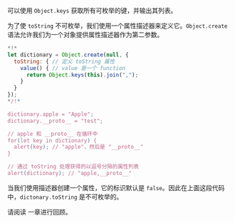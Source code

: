 
可以使用 `Object.keys` 获取所有可枚举的键，并输出其列表。

为了使 `toString` 不可枚举，我们使用一个属性描述器来定义它。`Object.create` 语法允许我们为一个对象提供属性描述器作为第二参数。

```js run
*!*
let dictionary = Object.create(null, {
  toString: { // 定义 toString 属性
    value() { // value 是一个 function
      return Object.keys(this).join(",");
    }
  }
});
*/!*

dictionary.apple = "Apple";
dictionary.__proto__ = "test";

// apple 和 __proto__ 在循环中
for(let key in dictionary) {
  alert(key); // "apple"，然后是 "__proto__"
}  

// 通过 toString 处理获得的以逗号分隔的属性列表
alert(dictionary); // "apple,__proto__"
```

当我们使用描述器创建一个属性，它的标识默认是 `false`。因此在上面这段代码中，`dictonary.toString` 是不可枚举的。

请阅读 [](info:property-descriptors) 一章进行回顾。
